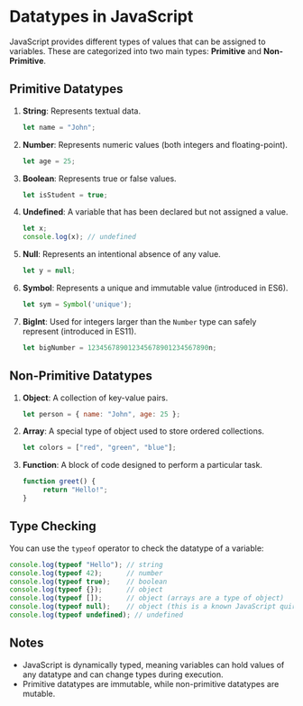 # Datatypes in JavaScript

JavaScript provides different types of values that can be assigned to variables. These are categorized into two main types: **Primitive** and **Non-Primitive**.

## Primitive Datatypes



1. **String**: Represents textual data.
    ```javascript
    let name = "John";
    ```
2. **Number**: Represents numeric values (both integers and floating-point).
    ```javascript
    let age = 25;
    ```
3. **Boolean**: Represents true or false values.
    ```javascript
    let isStudent = true;
    ```
4. **Undefined**: A variable that has been declared but not assigned a value.
    ```javascript
    let x;
    console.log(x); // undefined
    ```
5. **Null**: Represents an intentional absence of any value.
    ```javascript
    let y = null;
    ```
6. **Symbol**: Represents a unique and immutable value (introduced in ES6).
    ```javascript
    let sym = Symbol('unique');
    ```
7. **BigInt**: Used for integers larger than the `Number` type can safely represent (introduced in ES11).
    ```javascript
    let bigNumber = 123456789012345678901234567890n;
    ```

## Non-Primitive Datatypes
1. **Object**: A collection of key-value pairs.
    ```javascript
    let person = { name: "John", age: 25 };
    ```
2. **Array**: A special type of object used to store ordered collections.
    ```javascript
    let colors = ["red", "green", "blue"];
    ```
3. **Function**: A block of code designed to perform a particular task.
    ```javascript
    function greet() {
         return "Hello!";
    }
    ```

## Type Checking
You can use the `typeof` operator to check the datatype of a variable:
```javascript
console.log(typeof "Hello"); // string
console.log(typeof 42);      // number
console.log(typeof true);    // boolean
console.log(typeof {});      // object
console.log(typeof []);      // object (arrays are a type of object)
console.log(typeof null);    // object (this is a known JavaScript quirk)
console.log(typeof undefined); // undefined
```

## Notes
- JavaScript is dynamically typed, meaning variables can hold values of any datatype and can change types during execution.
- Primitive datatypes are immutable, while non-primitive datatypes are mutable.
